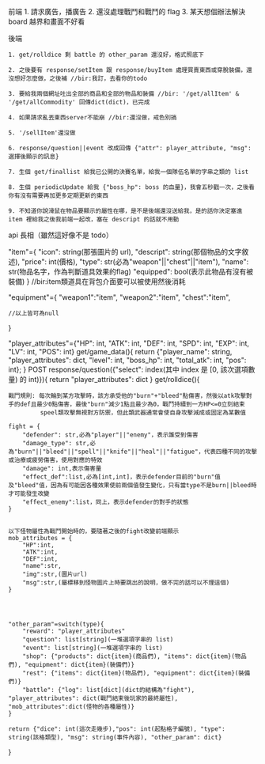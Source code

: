 前端
    1. 請求廣告，播廣告
    2. 還沒處理戰鬥和戰鬥的 flag
    3. 某天想個辦法解決 board 越界和畫面不好看

後端

    1. get/rolldice 剩 battle 的 other_param 還沒好，格式照底下

    2. 之後要有 response/setItem 跟 response/buyItem 處理買賣東西或穿脫裝備，還沒想好怎麼做，之後補 //bir:我訂，去看你的todo

    3. 要給我兩個網址吐出全部的商品和全部的物品和裝備 //bir: '/get/allItem' & '/get/allCommodity' 回傳dict(dict)，已完成

    4. 如果請求亂丟東西server不能崩 //bir:還沒做，戒色別搞

    5. '/sellItem'還沒做

    6. response/question||event 改成回傳 {"attr": player_attribute, "msg": 選擇後顯示的訊息}

    7. 生個 get/finallist 給我已公開的決賽名單，給我一個隊伍名單的字串之類的 list

    8. 生個 periodicUpdate 給我 {"boss_hp": boss 的血量}，我會五秒戳一次，之後看你有沒有需要再加更多定期更新的東西

    9. 不知道你說滑鼠在物品要顯示的屬性在哪，是不是後端還沒送給我，是的話你決定塞進 item 裡給我之後我前端一起改，塞在 descript 的話就不用動

api 長相（雖然這好像不是 todo）

"item"={
    "icon": string(那張圖片的 url),
    "descript": string(那個物品的文字敘述),
    "price": int(價格),
    "type": str(必為"weapon"||"chest"||"item"),
    "name": str(物品名字，作為判斷道具效果的flag)
    "equipped": bool(表示此物品有沒有被裝備)
    }
    //bir:item類道具在背包介面要可以被使用然後消耗

"equipment"={
    "weapon1":"item",
    "weapon2":"item",
    "chest":"item",

    //以上皆可為null
}


"player_attributes"={"HP": int, "ATK": int, "DEF": int, "SPD": int, "EXP": int, "LV": int, "POS": int}
get/game_data(){
    return {"player_name": string, "player_attributes": dict, "level": int, "boss_hp": int, "total_atk": int, "pos": int};
}
POST response/question({"select": index(其中 index 是 [0, 該次選項數量) 的 int)}){
    return "player_attributes": dict
}
get/rolldice(){
    


    戰鬥規則: 每次輪到某方攻擊時，該方承受他的"burn"+"bleed"點傷害，然後以atk攻擊對手的def且最少0點傷害，最後"burn"減少1點且最少為0，戰鬥持續到一方HP<=0立刻結束
             speel類攻擊無視對方防禦，但此類武器通常會使自身攻擊減成或固定為某數值

    fight = {
        "defender": str,必為"player"||"enemy"，表示誰受到傷害
        "damage_type": str,必為"burn"||"bleed"||"spell"||"knife"||"heal"||"fatigue"，代表四種不同的攻擊或治療或疲勞傷害，使用對應的特效
        "damage": int,表示傷害量
        "effect_def":list,必為[int,int]，表示defender目前的"burn"值及"bleed"值，因為有可能因各種效果使前兩個值發生變化，只有當type不是burn||bleed時才可能發生改變
        "effect_enemy":list，同上，表示defender的對手的狀態
    }


    以下怪物屬性為戰鬥開始時的，要隨著之後的fight改變前端顯示
    mob_attributes = {
        "HP":int,
        "ATK":int,
        "DEF":int,
        "name":str,
        "img":str,(圖片url)
        "msg":str,(屬標移到怪物圖片上時要跳出的說明，做不完的話可以不理這個)
    }




    "other_param"=switch(type){
        "reward": "player_attributes"
        "question": list[string](一堆選項字串的 list)
        "event": list[string](一堆選項字串的 list)
        "shop": {"products": dict{item}(商品們), "items": dict{item}(物品們), "equipment": dict{item}(裝備們)}
        "rest": {"items": dict{item}(物品們), "equipment": dict{item}(裝備們)}
        "battle": {"log": list[dict](dict的結構為"fight"), "player_attributes": dict(戰鬥結束後玩家的最終屬性), "mob_attributes":dict(怪物的各種屬性)}
    }

    return {"dice": int(這次走幾步),"pos": int(起點格子編號), "type": string(該格類型), "msg": string(事件內容), "other_param": dict}
}
